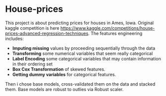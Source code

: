 # House-prices
This project is about predicting prices for houses in Ames, Iowa. Original kaggle competition is here https://www.kaggle.com/competitions/house-prices-advanced-regression-techniques. 
The features engineering includes:
- **Imputing missing** values by proceeding sequentially through the data
- **Transforming** some numerical variables that seem really categorical
- **Label Encoding** some categorical variables that may contain information in their ordering set
- **Box Cox Transformation** of skewed features.
- **Getting dummy variables** for categorical features. 

Then i chose base models, cross-validated them on the data and stacked them. Base models are robust to outlies via Robust scaler.
